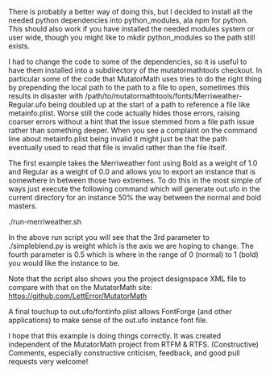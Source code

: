 
There is probably a better way of doing this, but I decided to install
all the needed python dependencies into python_modules, ala npm for
python. This should also work if you have installed the needed modules
system or user wide, though you might like to mkdir python_modules so
the path still exists.

I had to change the code to some of the dependencies, so it is useful
to have them installed into a subdirectory of the mutatormathtools
checkout. In particular some of the code that MutatorMath uses tries
to do the right thing by prepending the local path to the path to a
file to open, sometimes this results in disaster with
/path/to/mutatormathtools/fonts/Merriweather-Regular.ufo being doubled
up at the start of a path to reference a file like metainfo.plist.
Worse still the code actually hides those errors, raising coarser
errors without a hint that the issue stemmed from a file path issue
rather than something deeper. When you see a complaint on the command
line about metainfo.plist being invalid it might just be that the path
eventually used to read that file is invalid rather than the file
itself.

The first example takes the Merriweather font using Bold as a weight
of 1.0 and Regular as a weight of 0.0 and allows you to export an
instance that is somewhere in between those two extremes. To do this
in the most simple of ways just execute the following command which
will generate out.ufo in the current directory for an instance 50% the
way between the normal and bold masters.

./run-merriweather.sh

In the above run script you will see that the 3rd parameter to
./simpleblend.py is weight which is the axis we are hoping to change.
The fourth parameter is 0.5 which is where in the range of 0 (normal)
to 1 (bold) you would like the instance to be.

Note that the script also shows you the project designspace XML file
to compare with that on the MutatorMath site:
https://github.com/LettError/MutatorMath

A final touchup to out.ufo/fontinfo.plist allows FontForge (and other
applications) to make sense of the out.ufo instance font file.

I hope that this example is doing things correctly. It was created
independent of the MutatorMath project from RTFM & RTFS. (Constructive)
Comments, especially constructive criticism, feedback, and good pull
requests very welcome!


